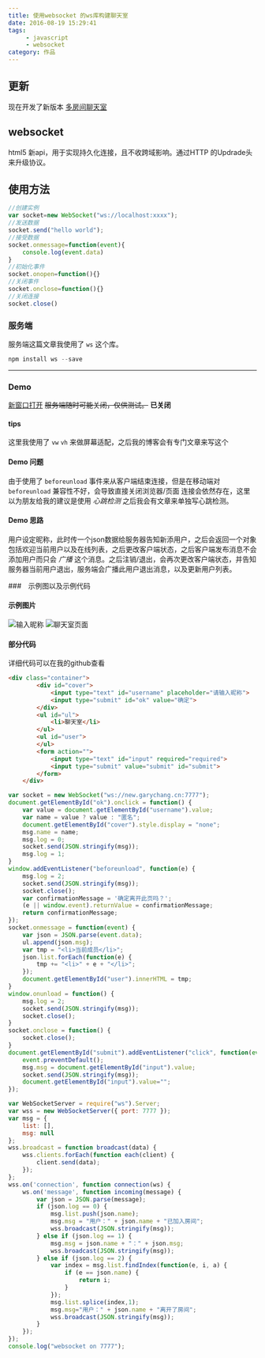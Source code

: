 ```yaml
---
title: 使用websocket 的ws库构建聊天室
date: 2016-08-19 15:29:41
tags: 
     - javascript
     - websocket
category: 作品
---
```


## 更新

现在开发了新版本 [多房间聊天室](/2017/07/26/multiRoomChat/)

## websocket

html5 新api，用于实现持久化连接，且不收跨域影响。通过HTTP 的Updrade头来升级协议。

## 使用方法

```js
//创建实例
var socket=new WebSocket("ws://localhost:xxxx");
//发送数据
socket.send("hello world");
//接受数据
socket.onmessage=function(event){
	console.log(event.data)
}
//初始化事件
socket.onopen=function(){}
//关闭事件
socket.onclose=function(){}
//关闭连接
socket.close()
```

### 服务端

服务端这篇文章我使用了 `ws` 这个库。
```js
npm install ws --save
```

---

### Demo

<a href="/show/websocket.html">新窗口打开</a>
~~服务端随时可能关闭，仅供测试。~~  **已关闭**

#### tips

这里我使用了 `vw` `vh` 来做屏幕适配，之后我的博客会有专门文章来写这个

#### Demo 问题

<!-- more -->

由于使用了 `beforeunload` 事件来从客户端结束连接，但是在移动端对 `beforeunload` 兼容性不好，会导致直接关闭浏览器/页面 连接会依然存在，这里以为朋友给我的建议是使用 *心跳检测* 之后我会有文章来单独写心跳检测。

#### Demo 思路

用户设定昵称，此时传一个json数据给服务器告知新添用户，之后会返回一个对象包括欢迎当前用户以及在线列表，之后更改客户端状态，之后客户端发布消息不会添加用户而只会 *广播* 这个消息。之后注销/退出，会再次更改客户端状态，并告知服务器当前用户退出，服务端会广播此用户退出消息，以及更新用户列表。

###　示例图以及示例代码

#### 示例图片

![输入昵称](/images/ws2.png)
![聊天室页面](/images/ws1.png)

#### 部分代码

详细代码可以在我的github查看

```html
<div class="container">
        <div id="cover">
            <input type="text" id="username" placeholder="请输入昵称">
            <input type="submit" id="ok" value="确定">
        </div>
        <ul id="ul">
            <li>聊天室</li>
        </ul>
        <ul id="user">
        </ul>
        <form action="">
            <input type="text" id="input" required="required">
            <input type="submit" value="submit" id="submit">
        </form>
    </div>
```

```js
var socket = new WebSocket("ws://new.garychang.cn:7777");
document.getElementById("ok").onclick = function() {
    var value = document.getElementById("username").value;
    var name = value ? value : "匿名";
    document.getElementById("cover").style.display = "none";
    msg.name = name;
    msg.log = 0;
    socket.send(JSON.stringify(msg));
    msg.log = 1;
}
window.addEventListener("beforeunload", function(e) {
    msg.log = 2;
    socket.send(JSON.stringify(msg));
    socket.close();
    var confirmationMessage = '确定离开此页吗？';
    (e || window.event).returnValue = confirmationMessage;
    return confirmationMessage;
});
socket.onmessage = function(event) {
    var json = JSON.parse(event.data);
    ul.append(json.msg);
    var tmp = "<li>当前成员</li>";
    json.list.forEach(function(e) {
        tmp += "<li>" + e + "</li>";
    });
    document.getElementById("user").innerHTML = tmp;
}
window.onunload = function() {
    msg.log = 2;
    socket.send(JSON.stringify(msg));
    socket.close();
}
socket.onclose = function() {
    socket.close();
}
document.getElementById("submit").addEventListener("click", function(event) {
    event.preventDefault();
    msg.msg = document.getElementById("input").value;
    socket.send(JSON.stringify(msg));
    document.getElementById("input").value="";
});
```

```node.js
var WebSocketServer = require("ws").Server;
var wss = new WebSocketServer({ port: 7777 });
var msg = {
    list: [],
    msg: null
};
wss.broadcast = function broadcast(data) {
    wss.clients.forEach(function each(client) {
        client.send(data);
    });
};
wss.on('connection', function connection(ws) {
    ws.on('message', function incoming(message) {
        var json = JSON.parse(message);
        if (json.log == 0) {
            msg.list.push(json.name);
            msg.msg = "用户：" + json.name + "已加入房间";
            wss.broadcast(JSON.stringify(msg));
        } else if (json.log == 1) {
            msg.msg = json.name + "：" + json.msg;
            wss.broadcast(JSON.stringify(msg));
        } else if (json.log == 2) {
            var index = msg.list.findIndex(function(e, i, a) {
                if (e == json.name) {
                    return i;
                }
            });
            msg.list.splice(index,1);
            msg.msg="用户：" + json.name + "离开了房间";
            wss.broadcast(JSON.stringify(msg));
        }
    });
});
console.log("websocket on 7777");
```